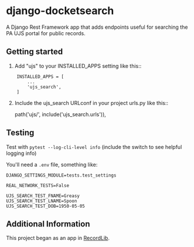 # django-docketsearch

A Django Rest Framework app that adds endpoints useful for searching the PA UJS portal for public records.

## Getting started

1. Add "ujs" to your INSTALLED_APPS setting like this::

```
    INSTALLED_APPS = [
        ...
        'ujs_search',
    ]
```


2. Include the ujs_search URLconf in your project urls.py like this::

    path('ujs/', include('ujs_search.urls')),


## Testing

Test with `pytest --log-cli-level info` (include the switch to see helpful logging info)

You'll need a `.env` file, something like:

```
DJANGO_SETTINGS_MODULE=tests.test_settings

REAL_NETWORK_TESTS=False

UJS_SEARCH_TEST_FNAME=Greasy
UJS_SEARCH_TEST_LNAME=Spoon
UJS_SEARCH_TEST_DOB=1950-05-05
```

## Additional Information

This project began as an app in [RecordLib](https://github.com/CLSPhila/RecordLib).